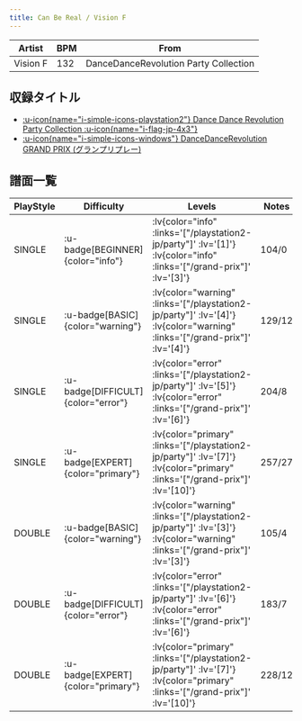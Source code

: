 ```yaml
---
title: Can Be Real / Vision F
---
```


|Artist|BPM|From|
|------|---|----|
|Vision F|132|DanceDanceRevolution Party Collection|

## 収録タイトル

- [ :u-icon{name="i-simple-icons-playstation2"} Dance Dance Revolution Party Collection :u-icon{name="i-flag-jp-4x3"} ](/playstation2-jp/party)
- [ :u-icon{name="i-simple-icons-windows"} DanceDanceRevolution GRAND PRIX (グランプリプレー)](/grand-prix)

## 譜面一覧

|PlayStyle|Difficulty|Levels|Notes|Movie|
|---------|----------|------|-----|-----|
|SINGLE| :u-badge[BEGINNER]{color="info"} | :lv{color="info" :links='["/playstation2-jp/party"]' :lv='[1]'}  :lv{color="info" :links='["/grand-prix"]' :lv='[3]'} |104/0||
|SINGLE| :u-badge[BASIC]{color="warning"} | :lv{color="warning" :links='["/playstation2-jp/party"]' :lv='[4]'}  :lv{color="warning" :links='["/grand-prix"]' :lv='[4]'} |129/12||
|SINGLE| :u-badge[DIFFICULT]{color="error"} | :lv{color="error" :links='["/playstation2-jp/party"]' :lv='[5]'}  :lv{color="error" :links='["/grand-prix"]' :lv='[6]'} |204/8||
|SINGLE| :u-badge[EXPERT]{color="primary"} | :lv{color="primary" :links='["/playstation2-jp/party"]' :lv='[7]'}  :lv{color="primary" :links='["/grand-prix"]' :lv='[10]'} |257/27||
|DOUBLE| :u-badge[BASIC]{color="warning"} | :lv{color="warning" :links='["/playstation2-jp/party"]' :lv='[3]'}  :lv{color="warning" :links='["/grand-prix"]' :lv='[3]'} |105/4||
|DOUBLE| :u-badge[DIFFICULT]{color="error"} | :lv{color="error" :links='["/playstation2-jp/party"]' :lv='[6]'}  :lv{color="error" :links='["/grand-prix"]' :lv='[6]'} |183/7||
|DOUBLE| :u-badge[EXPERT]{color="primary"} | :lv{color="primary" :links='["/playstation2-jp/party"]' :lv='[7]'}  :lv{color="primary" :links='["/grand-prix"]' :lv='[10]'} |228/12||
